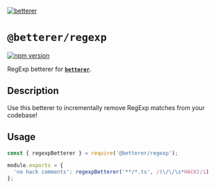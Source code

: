 [![betterer](https://github.com/phenomnomnominal/betterer/blob/master/docs/logo.png)](https://phenomnomnominal.github.io/betterer/)

# `@betterer/regexp`

[![npm version](https://img.shields.io/npm/v/@betterer/regexp.svg)](https://www.npmjs.com/package/@betterer/regexp)

RegExp betterer for [**`betterer`**](https://github.com/phenomnomnominal/betterer).

## Description

Use this betterer to incrementally remove RegExp matches from your codebase!

## Usage

```javascript
const { regexpBetterer } = require('@betterer/regexp');

module.exports = {
  'no hack comments': regexpBetterer('**/*.ts', /(\/\/\s*HACK)/i)
};
```
